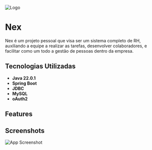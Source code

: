 
![Logo]()




# Nex

Nex é um projeto pessoal que visa ser um sistema completo de RH, auxiliando a equipe a realizar as tarefas, desenvolver colaboradores, e facilitar como um todo a gestão de pessoas dentro da empresa.


## Tecnologias Utilizadas

- **Java 22.0.1**
- **Spring Boot**
- **JDBC**
- **MySQL**
- **oAuth2**




## Features




## Screenshots

![App Screenshot]()

